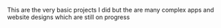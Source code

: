 This are the very basic projects I did but the are many complex apps and website designs which are still on progress
